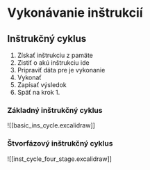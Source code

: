 # Vykonávanie inštrukcií

## Inštrukčný cyklus
1. Získať inštrukciu z pamäte
2. Zistiť o akú inštrukciu ide
3. Pripraviť dáta pre je vykonanie
4. Vykonať
5. Zapísať výsledok
6. Späť na krok 1.

### Základný inštrukčný cyklus
![[basic_ins_cycle.excalidraw]]
### Štvorfázový inštrukčný cyklus
![[inst_cycle_four_stage.excalidraw]]